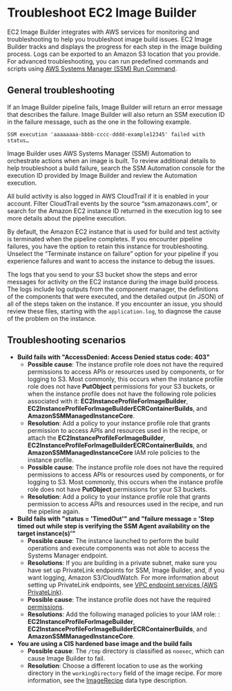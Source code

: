 # Troubleshoot EC2 Image Builder<a name="image-builder-troubleshooting"></a>

EC2 Image Builder integrates with AWS services for monitoring and troubleshooting to help you troubleshoot image build issues\. EC2 Image Builder tracks and displays the progress for each step in the image building process\. Logs can be exported to an Amazon S3 location that you provide\. For advanced troubleshooting, you can run predefined commands and scripts using [AWS Systems Manager \(SSM\) Run Command](https://docs.aws.amazon.com/systems-manager/latest/userguide/execute-remote-commands.html)\.

## General troubleshooting<a name="image-builder-general-troubleshooting"></a>

If an Image Builder pipeline fails, Image Builder will return an error message that describes the failure\. Image Builder will also return an SSM execution ID in the failure message, such as the one in the following example\.

```
SSM execution 'aaaaaaaa-bbbb-cccc-dddd-example12345' failed with status…
```

Image Builder uses AWS Systems Manager \(SSM\) Automation to orchestrate actions when an image is built\. To review additional details to help troubleshoot a build failure, search the SSM Automation console for the execution ID provided by Image Builder and review the Automation execution\.

All build activity is also logged in AWS CloudTrail if it is enabled in your account\. Filter CloudTrail events by the source “ssm\.amazonaws\.com", or search for the Amazon EC2 instance ID returned in the execution log to see more details about the pipeline execution\.

By default, the Amazon EC2 instance that is used for build and test activity is terminated when the pipeline completes\. If you encounter pipeline failures, you have the option to retain this instance for troubleshooting\. Unselect the “Terminate instance on failure” option for your pipeline if you experience failures and want to access the instance to debug the issues\.

The logs that you send to your S3 bucket show the steps and error messages for activity on the EC2 instance during the image build process\. The logs include log outputs from the component manager, the definitions of the components that were executed, and the detailed output \(in JSON\) of all of the steps taken on the instance\. If you encounter an issue, you should review these files, starting with the `application.log`, to diagnose the cause of the problem on the instance\. 

## Troubleshooting scenarios<a name="image-builder-troubleshooting-scenarios"></a>
+ **Build fails with "AccessDenied: Access Denied status code: 403"**
  + **Possible cause**: The instance profile role does not have the required permissions to access APIs or resources used by components, or for logging to S3\. Most commonly, this occurs when the instance profile role does not have **PutObject** permissions for your S3 buckets, or when the instance profile does not have the following role policies associated with it: **EC2InstanceProfileForImageBuilder**, **EC2InstanceProfileForImageBuilderECRContainerBuilds**, and **AmazonSSMManagedInstanceCore**\.
  +  **Resolution**: Add a policy to your instance profile role that grants permission to access APIs and resources used in the recipe, or attach the **EC2InstanceProfileForImageBuilder**, **EC2InstanceProfileForImageBuilderECRContainerBuilds**, and **AmazonSSMManagedInstanceCore** IAM role policies to the instance profile\. 
  + **Possible cause**: The instance profile role does not have the required permissions to access APIs or resources used by components, or for logging to S3\. Most commonly, this occurs when the instance profile role does not have **PutObject** permissions for your S3 buckets\. 
  +  **Resolution**: Add a policy to your instance profile role that grants permission to access APIs and resources used in the recipe, and run the pipeline again\.
+ **Build fails with "status = 'TimedOut'" and "failure message = 'Step timed out while step is verifying the SSM Agent availability on the target instance\(s\)'"**
  + **Possible cause**: The instance launched to perform the build operations and execute components was not able to access the Systems Manager endpoint\. 
  + **Resolutions**: If you are building in a private subnet, make sure you have set up PrivateLink endpoints for SSM, Image Builder, and, if you want logging, Amazon S3/CloudWatch\. For more information about setting up PrivateLink endpoints, see [VPC endpoint services \(AWS PrivateLink\)](https://docs.aws.amazon.com/vpc/latest/userguide/endpoint-service.htm)\.
  + **Possible cause**: The instance profile does not have the required [permissions](image-builder-setting-up.md#image-builder-IAM-prereq)\. 
  + **Resolutions**: Add the following managed policies to your IAM role: : **EC2InstanceProfileForImageBuilder**, **EC2InstanceProfileForImageBuilderECRContainerBuilds**, and **AmazonSSMManagedInstanceCore**\.
+ **You are using a CIS hardened base image and the build fails**
  + **Possible cause**: The `/tmp` directory is classified as `noexec`, which can cause Image Builder to fail\. 
  + **Resolution**: Choose a different location to use as the working directory in the `workingDirectory` field of the image recipe\. For more information, see the [ImageRecipe](https://docs.aws.amazon.com/imagebuilder/latest/APIReference/API_ImageRecipe.html) data type description\.